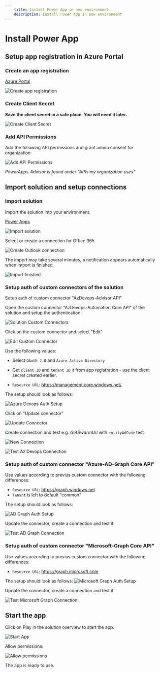 ```yaml
---
    title: Install Power App in new environment
    description: Install Power App in new environment
---
```


# Install Power App

## Setup app registration in Azure Portal

### Create an app registration

[Azure Portal](https://portal.azure.com/#view/Microsoft_AAD_RegisteredApps/ApplicationsListBlade)

![Create app registration](../media/powerapps/create-app-registration.png "Azure App Registration")

### Create Client Secret

**Save the client secret in a safe place. You will need it later.**

![Create Client Secret](../media/powerapps/create-secret.png "Create Client Secret")

### Add API Permissions

Add the following API permissions and grant admin consent for organization:

![Add API Permissions](../media/powerapps/add-api-permissions.png "Add API Permissions")

*PowerApps-Advisor is found under "APIs my organization uses"*

## Import solution and setup connections

### Import solution

Import the solution into your environment.

[Power Apps](https://make.powerapps.com/)

![Import solution](../media/powerapps/import-solution.png "Import solution")

Select or create a connection for Office 365

![Create Outlook connection](../media/powerapps/create-outlook-connection.png "Create Outlook connection")

The import may take several minutes, a notification appears automatically when import is finished.

![Import finished](../media/powerapps/import-finished.png "Import finished")

### Setup auth of custom connectors of the solution

Setup auth of custom connector "AzDevops-Advisor API"

Open the custom connector "AzDevops-Automation Core API" of the solution and setup the authentication.

![Solution Custom Connectors](../media/powerapps/solution-custom-connectors.png "Solution Custom Connectors")

Click on the custom connector and select "Edit"

![Edit Custom Connector](../media/powerapps/edit-custom-connector.png "Edit Custom Connector")

Use the following values:

* Select `OAuth 2.0` and `Azure Active Directory`

* Get `client ID` and `tenant ID` it from app registration - use the client secret created earlier.

* `Resource URL`: https://management.core.windows.net/

The setup should look as follows:

![Azure Devops Auth Setup](../media/powerapps/azdevops-auth-setup.png "Azure Devops Auth Setup")

Click on "Update connector"

![Update Connector](../media/powerapps/update-connector.png "Update Connector")

Create connection and test e.g. *GetSwarmUrl* with `entityAdCode` test

![New Connection](../media/powerapps/new-connection.png "New Connection")

![Test Az Devops Connection](../media/powerapps/test-az-devops-connection.png "Test Az Devops Connection")

### Setup auth of custom connector "Azure-AD-Graph Core API"

Use values according to previus custom connector with the following differences:
* `Resource URL`: https://graph.windows.net
* `Tenant` is left to default "common"

The setup should look as follows:

![AD Graph Auth Setup](../media/powerapps/ad-graph-auth-setup.png  "AD Graph Auth Setup")

Update the connector, create a connection and test it:

![Test AD Graph Connection](../media/powerapps/test-ad-graph-connection.png "Test AD Graph Connection")

### Setup auth of custom connector "Microsoft-Graph Core API"

Use values according to previus custom connector with the following differences:
* `Resource URL`: https://graph.microsoft.com

The setup should look as follows:
![Microsoft Graph Auth Setup](../media/powerapps/microsoft-graph-auth-setup.png  "Microsoft Graph Auth Setup")

Update the connector, create a connection and test it:

![Test Microsoft Graph Connection](../media/powerapps/test-microsoft-graph-connection.png "Test Microsoft Graph Connection")

## Start the app

Click on Play in the solution overview to start the app.

![Start App](../media/powerapps/start-app.png "Start App")

Allow permissions:

![Allow permissions](../media/powerapps/allow-permissions.png "Allow permissions")

The app is ready to use.
